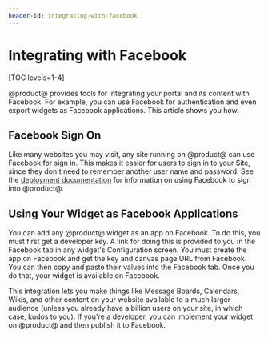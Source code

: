 ```yaml
---
header-id: integrating-with-facebook
---
```


# Integrating with Facebook

[TOC levels=1-4]

@product@ provides tools for integrating your portal and its content with 
Facebook. For example, you can use Facebook for authentication and even export 
widgets as Facebook applications. This article shows you how. 

## Facebook Sign On

Like many websites you may visit, any site running on @product@ can use
Facebook for sign in. This makes it easier for users to sign in to your 
Site, since they don't need to remember another user name and password. See the
[deployment documentation](/docs/7-2/deploy/-/knowledge_base/d/facebook-connect-single-sign-on-authentication) 
for information on using Facebook to sign into @product@. 

## Using Your Widget as Facebook Applications

You can add any @product@ widget as an app on Facebook. To do this, you must 
first get a developer key. A link for doing this is provided to you in the 
Facebook tab in any widget's Configuration screen. You must create the app on 
Facebook and get the key and canvas page URL from Facebook. You can then copy 
and paste their values into the Facebook tab. Once you do that, your widget is 
available on Facebook. 

This integration lets you make things like Message Boards, Calendars, Wikis, and 
other content on your website available to a much larger audience (unless you 
already have a billion users on your site, in which case, kudos to you). If 
you're a developer, you can implement your widget on @product@ and then publish 
it to Facebook. 
